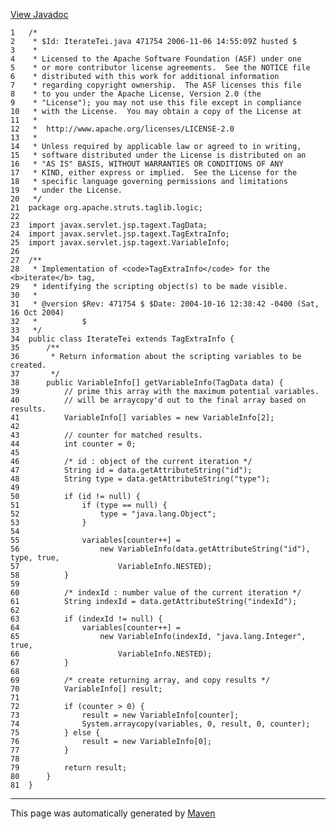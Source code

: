 [View Javadoc](../../../../../../apidocs/org/apache/struts/taglib/logic/IterateTei.html.md)


    1   /*
    2    * $Id: IterateTei.java 471754 2006-11-06 14:55:09Z husted $
    3    *
    4    * Licensed to the Apache Software Foundation (ASF) under one
    5    * or more contributor license agreements.  See the NOTICE file
    6    * distributed with this work for additional information
    7    * regarding copyright ownership.  The ASF licenses this file
    8    * to you under the Apache License, Version 2.0 (the
    9    * "License"); you may not use this file except in compliance
    10   * with the License.  You may obtain a copy of the License at
    11   *
    12   *  http://www.apache.org/licenses/LICENSE-2.0
    13   *
    14   * Unless required by applicable law or agreed to in writing,
    15   * software distributed under the License is distributed on an
    16   * "AS IS" BASIS, WITHOUT WARRANTIES OR CONDITIONS OF ANY
    17   * KIND, either express or implied.  See the License for the
    18   * specific language governing permissions and limitations
    19   * under the License.
    20   */
    21  package org.apache.struts.taglib.logic;
    22  
    23  import javax.servlet.jsp.tagext.TagData;
    24  import javax.servlet.jsp.tagext.TagExtraInfo;
    25  import javax.servlet.jsp.tagext.VariableInfo;
    26  
    27  /**
    28   * Implementation of <code>TagExtraInfo</code> for the <b>iterate</b> tag,
    29   * identifying the scripting object(s) to be made visible.
    30   *
    31   * @version $Rev: 471754 $ $Date: 2004-10-16 12:38:42 -0400 (Sat, 16 Oct 2004)
    32   *          $
    33   */
    34  public class IterateTei extends TagExtraInfo {
    35      /**
    36       * Return information about the scripting variables to be created.
    37       */
    38      public VariableInfo[] getVariableInfo(TagData data) {
    39          // prime this array with the maximum potential variables.
    40          // will be arraycopy'd out to the final array based on results.
    41          VariableInfo[] variables = new VariableInfo[2];
    42  
    43          // counter for matched results.
    44          int counter = 0;
    45  
    46          /* id : object of the current iteration */
    47          String id = data.getAttributeString("id");
    48          String type = data.getAttributeString("type");
    49  
    50          if (id != null) {
    51              if (type == null) {
    52                  type = "java.lang.Object";
    53              }
    54  
    55              variables[counter++] =
    56                  new VariableInfo(data.getAttributeString("id"), type, true,
    57                      VariableInfo.NESTED);
    58          }
    59  
    60          /* indexId : number value of the current iteration */
    61          String indexId = data.getAttributeString("indexId");
    62  
    63          if (indexId != null) {
    64              variables[counter++] =
    65                  new VariableInfo(indexId, "java.lang.Integer", true,
    66                      VariableInfo.NESTED);
    67          }
    68  
    69          /* create returning array, and copy results */
    70          VariableInfo[] result;
    71  
    72          if (counter > 0) {
    73              result = new VariableInfo[counter];
    74              System.arraycopy(variables, 0, result, 0, counter);
    75          } else {
    76              result = new VariableInfo[0];
    77          }
    78  
    79          return result;
    80      }
    81  }

------------------------------------------------------------------------

This page was automatically generated by [Maven](http://maven.apache.org/)

